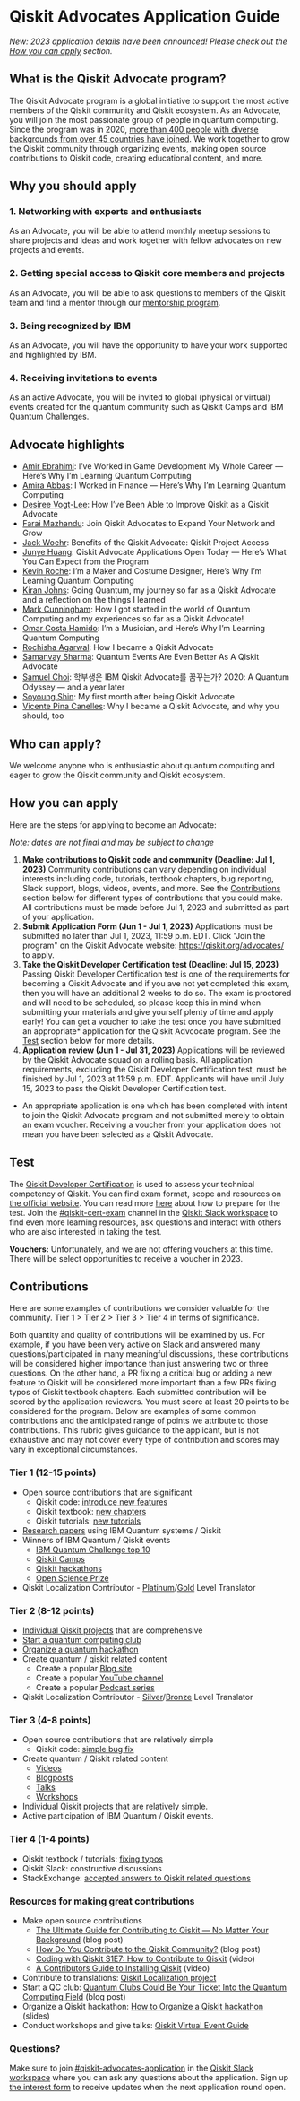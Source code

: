 # Qiskit Advocates Application Guide

*New: 2023 application details have been announced! Please check out the [How you can apply](#how-you-can-apply) section.*

## What is the Qiskit Advocate program?
The Qiskit Advocate program is a global initiative to support the most active members of the Qiskit community and Qiskit ecosystem. As an Advocate, you will join the most passionate group of people in quantum computing. Since the program was in 2020, [more than 400 people with diverse backgrounds from over 45 countries have joined](https://qiskit.org/advocates/). We work together to grow the Qiskit community through organizing events, making open source contributions to Qiskit code, creating educational content, and more.

## Why you should apply

### 1. Networking with experts and enthusiasts
As an Advocate, you will be able to attend monthly meetup sessions to share projects and ideas and work together with fellow advocates on new projects and events.

### 2. Getting special access to Qiskit core members and projects
As an Advocate, you will be able to ask questions to members of the Qiskit team and find a mentor through our [mentorship program](http://qisk.it/advocate-mentorship).

### 3. Being recognized by IBM
As an Advocate, you will have the opportunity to have your work supported and highlighted by IBM.

### 4. Receiving invitations to events
As an active Advocate, you will be invited to global (physical or virtual) events created for the quantum community such as Qiskit Camps and IBM Quantum Challenges.

## Advocate highlights

- [Amir Ebrahimi](https://medium.com/qiskit/ive-worked-in-game-development-my-whole-career-here-s-why-i-m-learning-quantum-computing-41bd179b70f2): I’ve Worked in Game Development My Whole Career — Here’s Why I’m Learning Quantum Computing
- [Amira Abbas](https://medium.com/qiskit/i-worked-in-finance-heres-why-i-m-learning-quantum-computing-9c1ec9b0b4a2): I Worked in Finance — Here’s Why I’m Learning Quantum Computing
- [Desiree Vogt-Lee](https://medium.com/qiskit/how-ive-been-able-to-improve-qiskit-as-a-qiskit-advocate-a85f14faf89d): How I’ve Been Able to Improve Qiskit as a Qiskit Advocate
- [Farai Mazhandu](https://medium.com/qiskit/join-qiskit-advocates-to-expand-your-network-and-grow-a48e390681b6): Join Qiskit Advocates to Expand Your Network and Grow
- [Jack Woehr](https://medium.com/qiskit/benefits-of-the-qiskit-advocate-qiskit-project-access-a9d7824bfd85): Benefits of the Qiskit Advocate: Qiskit Project Access
- [Junye Huang](https://medium.com/qiskit/qiskit-advocate-applications-open-today-heres-what-you-can-expect-from-the-program-a1b7878f86b8): Qiskit Advocate Applications Open Today — Here’s What You Can Expect from the Program
- [Kevin Roche](https://medium.com/qiskit/im-a-maker-and-costume-designer-here-s-why-i-m-learning-quantum-computing-1972a51b43f7): I’m a Maker and Costume Designer, Here’s Why I’m Learning Quantum Computing
-  [Kiran Johns](https://www.kiranjohns.com/blog/going-quantum/): Going Quantum, my journey so far as a Qiskit Advocate and a reflection on the things I learned
- [Mark Cunningham](https://markcunningham.tech/2020/07/07/how-i-got-started-in-the-world-of-quantum-computing-and-my-experiences-so-far-as-a-qiskit-advocate/): How I got started in the world of Quantum Computing and my experiences so far as a Qiskit Advocate!
- [Omar Costa Hamido](https://medium.com/qiskit/im-a-musician-and-here-s-why-i-m-learning-quantum-computing-db28c2aba7ac): I’m a Musician, and Here’s Why I’m Learning Quantum Computing
- [Rochisha Agarwal](https://medium.com/@rochishaagarwal/how-i-became-a-qiskit-advocate-601cf59536cc): How I became a Qiskit Advocate
- [Samanvay Sharma](https://medium.com/qiskit/quantum-events-are-even-better-as-a-qiskit-advocate-28e24e72dba9): Quantum Events Are Even Better As A Qiskit Advocate
- [Samuel Choi](https://visbyrain.medium.com/%ED%95%99%EB%B6%80%EC%83%9D%EC%9D%80-ibm-qiskit-advocate%EB%A5%BC-%EA%BF%88%EA%BE%B8%EB%8A%94%EA%B0%80-767738a3082d): 학부생은 IBM Qiskit Advocate를 꿈꾸는가? 2020: A Quantum Odyssey — and a year later
- [Soyoung Shin](https://sophy-shin.medium.com/my-first-month-after-being-qiskit-advocate-9f03588d739e): My first month after being Qiskit Advocate
- [Vicente Pina Canelles](https://medium.com/qiskit/why-i-became-a-qiskit-advocate-and-you-should-too-dc4ca7f6c6c5): Why I became a Qiskit Advocate, and why you should, too


## Who can apply?
We welcome anyone who is enthusiastic about quantum computing and eager to grow the Qiskit community and Qiskit ecosystem.

## How you can apply

Here are the steps for applying to become an Advocate:

*Note: dates are not final and may be subject to change*

1. **Make contributions to Qiskit code and community (Deadline: Jul 1, 2023)**
Community contributions can vary depending on individual interests including code, tutorials, textbook chapters, bug reporting, Slack support, blogs, videos, events, and more. See the [Contributions](#contributions) section below for different types of contributions that you could make. All contributions must be made before Jul 1, 2023 and submitted as part of your application. 
2. **Submit Application Form (Jun 1 - Jul 1, 2023)**
Applications must be submitted no later than Jul 1, 2023, 11:59 p.m. EDT. Click "Join the program" on the Qiskit Advocate website: https://qiskit.org/advocates/ to apply.
3. **Take the Qiskit Developer Certification test (Deadline: Jul 15, 2023)**
Passing Qiskit Developer Certification test is one of the requirements for becoming a Qiskit Advocate and if you ave not yet completed this exam, then you will have an additional 2 weeks to do so. The exam is proctored and will need to be scheduled, so please keep this in mind when submitting your materials and give yourself plenty of time and apply early! You can get a voucher to take the test once you have submitted an appropriate* application for the Qiskit Advcocate program. See the [Test](#test) section below for more details.
4. **Application review (Jun 1 - Jul 31, 2023)** 
Applications will be reviewed by the Qiskit Advocate squad on a rolling basis. All application requirements, excluding the Qiskit Developer Certification test, must be finished by Jul 1, 2023 at 11:59 p.m. EDT. 
Applicants will have until July 15, 2023 to pass the Qiskit Developer Certification test.

* An appropriate application is one which has been completed with intent to join the Qiskit Advocate program and not submitted merely to obtain an exam voucher.  Receiving a voucher from your application does not mean you have been selected as a Qiskit Advocate.

## Test

The [Qiskit Developer Certification](https://www.ibm.com/blogs/research/2021/03/quantum-developer-certification/) is used to assess your technical competency of Qiskit. You can find exam format, scope and resources on [the official website](https://www.ibm.com/training/certification/C0010300). You can read more [here](https://medium.com/qiskit/learn-more-about-the-ibm-quantum-developer-certification-and-how-to-take-it-for-free-d237f9765dc5) about how to prepare for the test. Join the [#qiskit-cert-exam](https://qiskit.slack.com/archives/C0272SW2L0H) channel in the [Qiskit Slack workspace](https://ibm.co/joinqiskitslack) to find even more learning resources, ask questions and interact with others who are also interested in taking the test.

**Vouchers:** Unfortunately, and we are not offering vouchers at this time. There will be select opportunities to receive a voucher in 2023.

## Contributions

Here are some examples of contributions we consider valuable for the community. Tier 1 > Tier 2 > Tier 3 > Tier 4 in terms of significance.

Both quantity and quality of contributions will be examined by us. For example, if you have been very active on Slack and answered many questions/participated in many meaningful discussions, these contributions will be considered higher importance than just answering two or three questions. On the other hand, a PR fixing a critical bug or adding a new feature to Qiskit will be considered more important than a few PRs fixing typos of Qiskit textbook chapters. Each submitted contribution will be scored by the application reviewers. You must score at least 20 points to be considered for the program. Below are examples of some common contributions and the anticipated range of points we attribute to those contributions. This rubric gives guidance to the applicant, but is not exhaustive and may not cover every type of contribution and scores may vary in exceptional circumstances.

### Tier 1 (12-15 points)
- Open source contributions that are significant
    - Qiskit code: [introduce new features](https://github.com/Qiskit/qiskit-terra/pull/2445)
    - Qiskit textbook: [new chapters](https://github.com/qiskit-community/qiskit-textbook/pull/452)
    - Qiskit tutorials: [new tutorials](https://github.com/Qiskit/qiskit-tutorials/pull/1058)
- [Research papers](https://arxiv.org/abs/2102.01153) using IBM Quantum systems / Qiskit
- Winners of IBM Quantum / Qiskit events
    - [IBM Quantum Challenge top 10](https://www.ibm.com/blogs/research/2020/12/quantum-challenge-fall-results/)
    - [Qiskit Camps](https://medium.com/qiskit/recap-of-qiskit-camp-2019-4d95f07dd179)
    - [Qiskit hackathons](https://medium.com/qiskit/feel-the-rhythm-of-quantum-with-our-qiskit-hackathon-korea-e80c27fdb9f9)
    - [Open Science Prize](https://www.ibm.com/blogs/research/2020/11/open-science-prize/)
- Qiskit Localization Contributor - [Platinum](https://www.credly.com/org/ibm/badge/qiskit-localization-contributor-platinum-level-translator-2022)/[Gold](https://www.credly.com/org/ibm/badge/qiskit-localization-contributor-gold-level-translator-2022) Level Translator

### Tier 2 (8-12 points)
- [Individual Qiskit projects](https://github.com/jwoehr/qisjob) that are comprehensive
- [Start a quantum computing club](https://medium.com/qiskit/quantum-clubs-could-be-your-ticket-into-the-quantum-computing-field-8a29541384fb)
- [Organize a quantum hackathon](https://slides.com/huangjunye/how-to-organize-a-qiskit-hackathon)
- Create quantum / qiskit related content
    - Create a popular [Blog site](https://thequantumaviary.blogspot.com)
    - Create a popular [YouTube channel](https://www.youtube.com/channel/UCzaYH6WeohiHKj3Ih_GdZdQ)
    - Create a popular [Podcast series](https://anchor.fm/quantumcomputingnow)
- Qiskit Localization Contributor - [Silver](https://www.credly.com/org/ibm/badge/qiskit-localization-contributor-silver-level-translator-2022)/[Bronze](https://www.credly.com/org/ibm/badge/qiskit-localization-contributor-bronze-level-translator-2022) Level Translator

### Tier 3 (4-8 points)
- Open source contributions that are relatively simple
    - Qiskit code: [simple bug fix](https://github.com/Qiskit/qiskit-terra/pull/2956)
- Create quantum / Qiskit related content
    - [Videos](https://www.youtube.com/watch?v=aPCZcv-5qfA)
    - [Blogposts](https://medium.com/@huangjunye/from-qiskit-camp-to-qiskit-hackathon-singapore-6ef42ffcc3b)
    - [Talks](https://www.youtube.com/watch?v=0FCno2V7JxQ)
    - [Workshops](https://www.youtube.com/watch?v=GVepDuQ5bGg)
- Individual Qiskit projects that are relatively simple.
- Active participation of IBM Quantum / Qiskit events.

### Tier 4 (1-4 points)
- Qiskit textbook / tutorials: [fixing typos](https://github.com/Qiskit/qiskit-tutorials/pull/1125)
- Qiskit Slack: constructive discussions
- StackExchange: [accepted answers to Qiskit related questions](https://quantumcomputing.stackexchange.com/questions/6326/how-to-calculate-the-fidelity-of-a-certain-gate-of-a-ibmq-device-in-qiskit-using/6361#6361)

### Resources for making great contributions

- Make open source contributions
    - [The Ultimate Guide for Contributing to Qiskit — No Matter Your Background](https://medium.com/qiskit/the-ultimate-guide-for-contributing-to-qiskit-no-matter-your-background-f709470b0461)  (blog post)
    - [How Do You Contribute to the Qiskit Community?](https://medium.com/qiskit/how-do-you-contribute-to-the-qiskit-community-9f4a42cd2500) (blog post)
    - [Coding with Qiskit S1E7: How to Contribute to Qiskit](https://www.youtube.com/watch?v=QjZdvNgYl3s&list=PLOFEBzvs-Vvp2xg9-POLJhQwtVktlYGbY&index=7) (video)
    - [A Contributors Guide to Installing Qiskit](https://youtu.be/Pix2MFCtiOo) (video)
- Contribute to translations: [Qiskit Localization project](https://github.com/qiskit-community/qiskit-translations#to-sign-up-to-participate-in-translations) 
- Start a QC club: [Quantum Clubs Could Be Your Ticket Into the Quantum Computing Field](https://medium.com/qiskit/quantum-clubs-could-be-your-ticket-into-the-quantum-computing-field-8a29541384fb) (blog post)
- Organize a Qiskit hackathon: [How to Organize a Qiskit hackathon](https://slides.com/huangjunye/how-to-organize-a-qiskit-hackathon) (slides)
- Conduct workshops and give talks: [Qiskit Virtual Event Guide](https://qiskit-community.github.io/virtual-event-guide/)

### Questions?

Make sure to join [#qiskit-advocates-application](https://qiskit.slack.com/archives/CMXDMFNN5) in the [Qiskit Slack workspace](https://ibm.co/joinqiskitslack) where you can ask any questions about the application. Sign up [the interest form](https://airtable.com/shrt7lqrHDWO56W9x) to receive updates when the next application round open.
